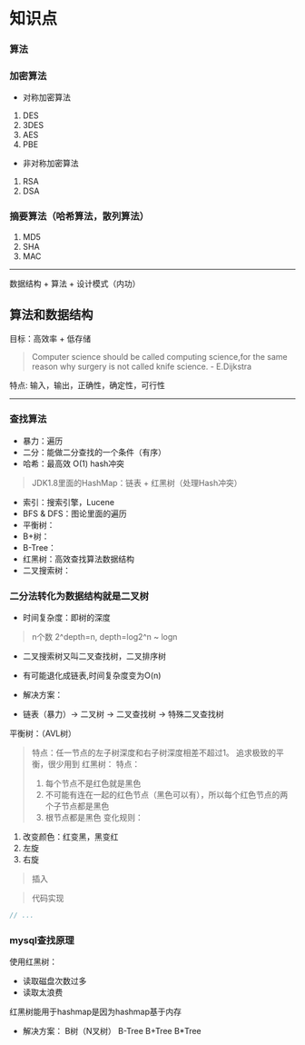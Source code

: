 # 知识点

### 算法

### 加密算法
- 对称加密算法

1. DES
2. 3DES
3. AES
4. PBE

- 非对称加密算法

1. RSA
2. DSA

### 摘要算法（哈希算法，散列算法）

1. MD5
2. SHA
3. MAC


---------


数据结构 + 算法 + 设计模式（内功）


## 算法和数据结构

目标：高效率 + 低存储

> Computer science should be called computing science,for the same reason why surgery is not called knife science. - E.Dijkstra

特点: 输入，输出，正确性，确定性，可行性



---------


### 查找算法

- 暴力：遍历
- 二分：能做二分查找的一个条件（有序）
- 哈希：最高效 O(1) hash冲突
> JDK1.8里面的HashMap：链表 + 红黑树（处理Hash冲突）

- 索引：搜索引擎，Lucene
- BFS & DFS：图论里面的遍历
- 平衡树：
- B+树：
- B-Tree：
- 红黑树：高效查找算法数据结构
- 二叉搜索树：


### 二分法转化为数据结构就是二叉树

- 时间复杂度：即树的深度
> n个数 2^depth=n, depth=log2^n ~ logn

- 二叉搜索树又叫二叉查找树，二叉排序树


- 有可能退化成链表,时间复杂度变为O(n)

- 解决方案：
- 链表（暴力）-> 二叉树 -> 二叉查找树 -> 特殊二叉查找树

平衡树：（AVL树）
> 特点：任一节点的左子树深度和右子树深度相差不超过1。
> 追求极致的平衡，很少用到
红黑树：
> 特点：
> 1. 每个节点不是红色就是黑色
> 2. 不可能有连在一起的红色节点（黑色可以有），所以每个红色节点的两个子节点都是黑色
> 3. 根节点都是黑色
> 变化规则：
1. 改变颜色：红变黑，黑变红
2. 左旋
3. 右旋
> 插入

> 代码实现

``` java
// ...
```

### mysql查找原理

使用红黑树：
- 读取磁盘次数过多
- 读取太浪费

红黑树能用于hashmap是因为hashmap基于内存

- 解决方案： B树（N叉树）
B-Tree
B+Tree
B*Tree